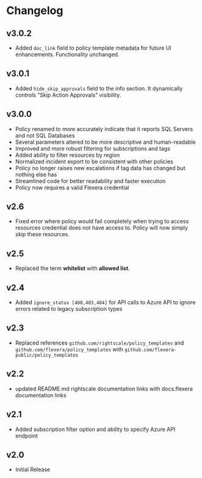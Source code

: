 # Changelog

## v3.0.2

- Added `doc_link` field to policy template metadata for future UI enhancements. Functionality unchanged.

## v3.0.1

- Added `hide_skip_approvals` field to the info section. It dynamically controls "Skip Action Approvals" visibility.

## v3.0.0

- Policy renamed to more accurately indicate that it reports SQL Servers and not SQL Databases
- Several parameters altered to be more descriptive and human-readable
- Improved and more robust filtering for subscriptions and tags
- Added ability to filter resources by region
- Normalized incident export to be consistent with other policies
- Policy no longer raises new escalations if tag data has changed but nothing else has
- Streamlined code for better readability and faster execution
- Policy now requires a valid Flexera credential

## v2.6

- Fixed error where policy would fail completely when trying to access resources credential does not have access to. Policy will now simply skip these resources.

## v2.5

- Replaced the term **whitelist** with **allowed list**.

## v2.4

- Added `ignore_status [400,403,404]` for API calls to Azure API to ignore errors related to legacy subscription types

## v2.3

- Replaced references `github.com/rightscale/policy_templates` and `github.com/flexera/policy_templates` with `github.com/flexera-public/policy_templates`

## v2.2

- updated README.md rightscale documentation links with docs.flexera documentation links

## v2.1

- Added subscription filter option and ability to specify Azure API endpoint

## v2.0

- Initial Release
